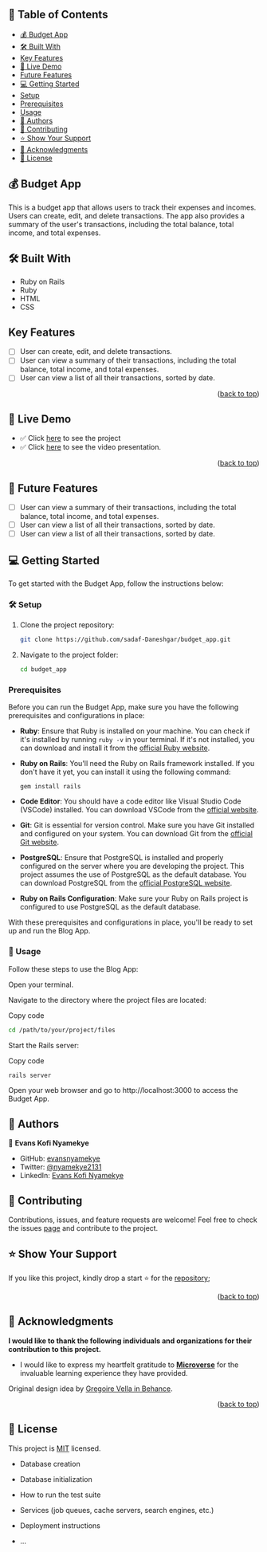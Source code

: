 
## 📗 Table of Contents

- [💰 Budget App](#about-project)
- [🛠 Built With](#built-with)
- [Key Features](#key-features)
- [🚀 Live Demo ](#-live-demo-)
- [Future Features](#future-features)
- [💻 Getting Started](#getting-started)
- [Setup](#setup)
- [Prerequisites](#prerequisites)
- [Usage](#usage)
- [👥 Authors](#authors)
- [🤝 Contributing](#contributing)
- [⭐️ Show Your Support](#support)
- [🙏 Acknowledgments ](#-acknowledgments-) 
- [📜 License](#license)

## 💰 Budget App <a name="about-project"></a>

This is a budget app that allows users to track their expenses and incomes. Users can create, edit, and delete transactions. The app also provides a summary of the user's transactions, including the total balance, total income, and total expenses.

## 🛠 Built With <a name="built-with"></a>

- Ruby on Rails
- Ruby
- HTML
- CSS

##  Key Features <a name="key-features"></a>

- [ ] User can create, edit, and delete transactions.
- [ ] User can view a summary of their transactions, including the total balance, total income, and total expenses.
- [ ] User can view a list of all their transactions, sorted by date.

<p align="right">(<a href="#readme-top">back to top</a>)</p>

## 🚀 Live Demo <a name="live-demo"></a>

- ✅ Click [here](https://budget-app-zipl.onrender.com) to see the project
- ✅ Click [here](https://drive.google.com/file/d/1gBibLP7Bis7F4Y52T1bZ00zUceLGL6ti/view?usp=sharing) to see the video presentation.

<p align="right">(<a href="#readme-top">back to top</a>)</p>

## 🔭 Future Features <a name="future-features"></a>

- [ ] User can view a summary of their transactions, including the total balance, total income, and total expenses.
- [ ] User can view a list of all their transactions, sorted by date.
- [ ] User can view a list of all their transactions, sorted by date.

## 💻 Getting Started <a name="getting-started"></a>

To get started with the Budget App, follow the instructions below:

### 🛠 Setup <a name="setup"></a>

1. Clone the project repository:

   ```bash
   git clone https://github.com/sadaf-Daneshgar/budget_app.git
    ```
2. Navigate to the project folder:

   ```bash
   cd budget_app
   ```
### Prerequisites <a name="prerequisites"></a>
Before you can run the Budget App, make sure you have the following prerequisites and configurations in place:

- **Ruby**: Ensure that Ruby is installed on your machine. You can check if it's installed by running `ruby -v` in your terminal. If it's not installed, you can download and install it from the [official Ruby website](https://www.ruby-lang.org/en/documentation/installation/).

- **Ruby on Rails**: You'll need the Ruby on Rails framework installed. If you don't have it yet, you can install it using the following command:
  ```
  gem install rails
  ```

- **Code Editor**: You should have a code editor like Visual Studio Code (VSCode) installed. You can download VSCode from the [official website](https://code.visualstudio.com/).

- **Git**: Git is essential for version control. Make sure you have Git installed and configured on your system. You can download Git from the [official Git website](https://git-scm.com/downloads).

- **PostgreSQL**: Ensure that PostgreSQL is installed and properly configured on the server where you are developing the project. This project assumes the use of PostgreSQL as the default database. You can download PostgreSQL from the [official PostgreSQL website](https://www.postgresql.org/download/).

- **Ruby on Rails Configuration**: Make sure your Ruby on Rails project is configured to use PostgreSQL as the default database.

With these prerequisites and configurations in place, you'll be ready to set up and run the Blog App.

### 📖 Usage <a name="usage"></a>
Follow these steps to use the Blog App:

Open your terminal.

Navigate to the directory where the project files are located:

Copy code
```bash
cd /path/to/your/project/files
```
Start the Rails server:

Copy code
```bash
rails server
```
Open your web browser and go to http://localhost:3000 to access the Budget App.

## 👥 Authors <a name="authors"></a>

👤 **Evans Kofi Nyamekye**
- GitHub: [evansnyamekye](https://github.com/evansnyamekye)
- Twitter: [@nyamekye2131](https://twitter.com/nyamekye2131)
- LinkedIn: [Evans Kofi Nyamekye](https://www.linkedin.com/in/evans-kofi-nyamekye-1980a4117/)

## 🤝 Contributing <a name="contributing"></a>

Contributions, issues, and feature requests are welcome! 
Feel free to check the issues [page](https://github.com/sadaf-Daneshgar/budget_app/issues) and contribute to the project.

## ⭐️ Show Your Support <a name="support"></a>
If you like this project, kindly drop a start ⭐️ for the [repository](https://github.com/sadaf-Daneshgar/budget_app);

<p align="right">(<a href="#readme-top">back to top</a>)</p>

<!-- ACKNOWLEDGEMENTS -->

## 🙏 Acknowledgments <a name="acknowledgements"></a>

**I would like to thank the following individuals and organizations for their contribution to this project.**

- I would like to express my heartfelt gratitude to [**Microverse**](https://www.microverse.org/?grsf=mohammad-a-nbtazu) for the invaluable learning experience they have provided.

Original design idea by [Gregoire Vella in Behance](https://www.behance.net/gallery/19759151/Snapscan-iOs-design-and-branding?tracking_source=).

<p align="right">(<a href="#readme-top">back to top</a>)</p>

## 📜 License <a name="license"></a>
This project is [MIT](./LICENSE) licensed.

* Database creation

* Database initialization

* How to run the test suite

* Services (job queues, cache servers, search engines, etc.)

* Deployment instructions

* ...
